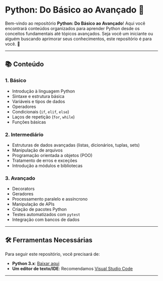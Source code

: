 # **Python: Do Básico ao Avançado** 🐍  

Bem-vindo ao repositório **Python: Do Básico ao Avançado**! Aqui você encontrará conteúdos organizados para aprender Python desde os conceitos fundamentais até tópicos avançados. Seja você um iniciante ou alguém buscando aprimorar seus conhecimentos, este repositório é para você. 🚀  

---

## **📚 Conteúdo**  

### **1. Básico**  
- Introdução à linguagem Python  
- Sintaxe e estrutura básica  
- Variáveis e tipos de dados  
- Operadores  
- Condicionais (`if`, `elif`, `else`)  
- Laços de repetição (`for`, `while`)  
- Funções básicas  

### **2. Intermediário**  
- Estruturas de dados avançadas (listas, dicionários, tuplas, sets)  
- Manipulação de arquivos  
- Programação orientada a objetos (POO)  
- Tratamento de erros e exceções  
- Introdução a módulos e bibliotecas  

### **3. Avançado**  
- Decorators  
- Geradores  
- Processamento paralelo e assíncrono  
- Manipulação de APIs  
- Criação de pacotes Python  
- Testes automatizados com `pytest`  
- Integração com bancos de dados  

---

## **🛠️ Ferramentas Necessárias**  
Para seguir este repositório, você precisará de:  
- **Python 3.x**: [Baixar aqui](https://www.python.org/downloads/)  
- **Um editor de texto/IDE**: Recomendamos [Visual Studio Code](https://code.visualstudio.com/)  


---


